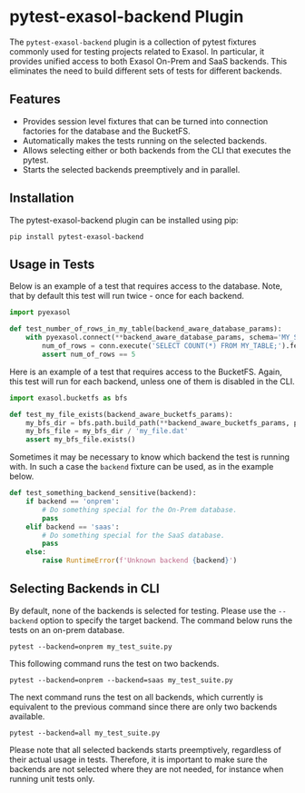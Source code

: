 # pytest-exasol-backend Plugin

The `pytest-exasol-backend` plugin is a collection of pytest fixtures commonly used for testing 
projects related to Exasol. In particular, it provides unified access to both Exasol On-Prem and
SaaS backends. This eliminates the need to build different sets of tests for different backends.

## Features

* Provides session level fixtures that can be turned into connection factories for the database and the BucketFS.
* Automatically makes the tests running on the selected backends.
* Allows selecting either or both backends from the CLI that executes the pytest.
* Starts the selected backends preemptively and in parallel.

## Installation

The pytest-exasol-backend plugin can be installed using pip:

```shell
pip install pytest-exasol-backend
```

## Usage in Tests

Below is an example of a test that requires access to the database. Note, that by default
this test will run twice - once for each backend.

```python
import pyexasol

def test_number_of_rows_in_my_table(backend_aware_database_params):
    with pyexasol.connect(**backend_aware_database_params, schema='MY_SCHEMA') as conn:
        num_of_rows = conn.execute('SELECT COUNT(*) FROM MY_TABLE;').fetchval()
        assert num_of_rows == 5
```

Here is an example of a test that requires access to the BucketFS. Again, this test will
run for each backend, unless one of them is disabled in the CLI.

```python
import exasol.bucketfs as bfs

def test_my_file_exists(backend_aware_bucketfs_params):
    my_bfs_dir = bfs.path.build_path(**backend_aware_bucketfs_params, path='MY_BFS_PATH')
    my_bfs_file = my_bfs_dir / 'my_file.dat' 
    assert my_bfs_file.exists()
```

Sometimes it may be necessary to know which backend the test is running with. In such
a case the `backend` fixture can be used, as in the example below.

```python
def test_something_backend_sensitive(backend):
    if backend == 'onprem':
        # Do something special for the On-Prem database.
        pass
    elif backend == 'saas':
        # Do something special for the SaaS database.
        pass
    else:
        raise RuntimeError(f'Unknown backend {backend}')
```

## Selecting Backends in CLI

By default, none of the backends is selected for testing. Please use the `--backend` option to specify the target backend.
The command below runs the tests on an on-prem database.

```shell
pytest --backend=onprem my_test_suite.py
```

This following command runs the test on two backends.

```shell
pytest --backend=onprem --backend=saas my_test_suite.py
```

The next command runs the test on all backends, which currently is equivalent to the previous command since there
are only two backends available.

```shell
pytest --backend=all my_test_suite.py
```

Please note that all selected backends starts preemptively, regardless of their actual usage in tests.
Therefore, it is important to make sure the backends are not selected where they are not needed,
for instance when running unit tests only.
